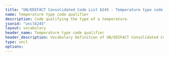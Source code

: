 ```yaml
---
title: "UN/EDIFACT Consolidated Code List 6245 - Temperature type code qualifier (20B) JSON-LD Vocabulary"
name: Temperature type code qualifier
description: Code qualifying the type of a temperature.
jsonid: "uncl6245"
layout: vocabulary
header_name: Temperature type code qualifier
header_description: Vocabulary Definition of UN/EDIFACT Consolidated Code List 6245 - Temperature type code qualifier (20B) semantics in HTML format. JSON-LD format is available at [uncl6245.jsonld](/vocabulary/uncl6245.jsonld)
type: uncl
options:
---
```

